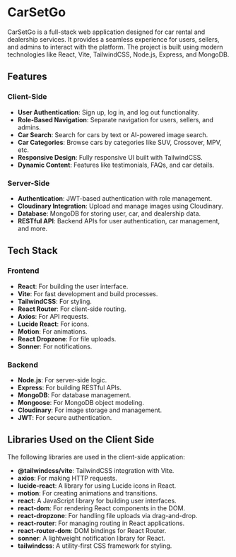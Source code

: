 # CarSetGo

CarSetGo is a full-stack web application designed for car rental and dealership services. It provides a seamless experience for users, sellers, and admins to interact with the platform. The project is built using modern technologies like React, Vite, TailwindCSS, Node.js, Express, and MongoDB.

## Features

### Client-Side
- **User Authentication**: Sign up, log in, and log out functionality.
- **Role-Based Navigation**: Separate navigation for users, sellers, and admins.
- **Car Search**: Search for cars by text or AI-powered image search.
- **Car Categories**: Browse cars by categories like SUV, Crossover, MPV, etc.
- **Responsive Design**: Fully responsive UI built with TailwindCSS.
- **Dynamic Content**: Features like testimonials, FAQs, and car details.

### Server-Side
- **Authentication**: JWT-based authentication with role management.
- **Cloudinary Integration**: Upload and manage images using Cloudinary.
- **Database**: MongoDB for storing user, car, and dealership data.
- **RESTful API**: Backend APIs for user authentication, car management, and more.

## Tech Stack

### Frontend
- **React**: For building the user interface.
- **Vite**: For fast development and build processes.
- **TailwindCSS**: For styling.
- **React Router**: For client-side routing.
- **Axios**: For API requests.
- **Lucide React**: For icons.
- **Motion**: For animations.
- **React Dropzone**: For file uploads.
- **Sonner**: For notifications.

### Backend
- **Node.js**: For server-side logic.
- **Express**: For building RESTful APIs.
- **MongoDB**: For database management.
- **Mongoose**: For MongoDB object modeling.
- **Cloudinary**: For image storage and management.
- **JWT**: For secure authentication.

## Libraries Used on the Client Side

The following libraries are used in the client-side application:

- **@tailwindcss/vite**: TailwindCSS integration with Vite.
- **axios**: For making HTTP requests.
- **lucide-react**: A library for using Lucide icons in React.
- **motion**: For creating animations and transitions.
- **react**: A JavaScript library for building user interfaces.
- **react-dom**: For rendering React components in the DOM.
- **react-dropzone**: For handling file uploads via drag-and-drop.
- **react-router**: For managing routing in React applications.
- **react-router-dom**: DOM bindings for React Router.
- **sonner**: A lightweight notification library for React.
- **tailwindcss**: A utility-first CSS framework for styling.

<!-- ## Project Structure

### Client -->